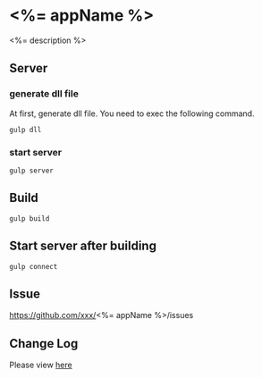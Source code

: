 # <%= appName %>

<%= description %>

## Server 

### generate dll file

At first, generate dll file. You need to exec the following command.

```
gulp dll
```

### start server

```
gulp server
```

## Build

```
gulp build
```

## Start server after building

```
gulp connect
```

## Issue

https://github.com/xxx/<%= appName %>/issues

## Change Log

Please view [here](./CHANGELOG.md)


